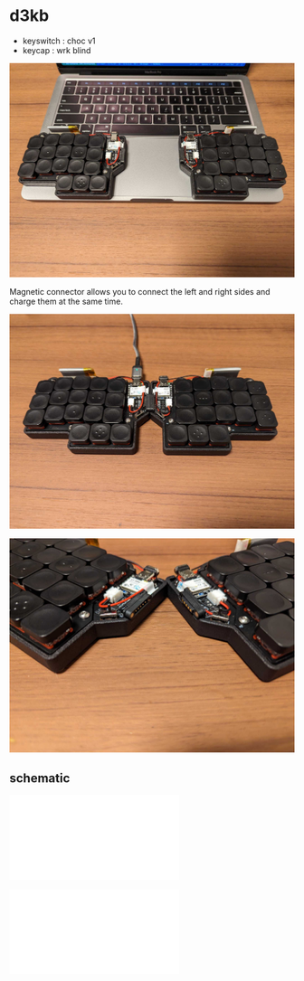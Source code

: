 # d3kb
* keyswitch : choc v1
* keycap : wrk blind

![](doc/2.jpg)

Magnetic connector allows you to connect the left and right sides and charge them at the same time.

![](doc/1.jpg)

![](doc/3.jpg)


## schematic
![left](doc/d3kb_trial_pcb_left.pdf)

![right](doc/d3kb_trial_pcb_right.pdf)